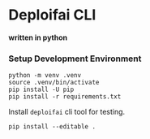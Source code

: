 # Deploifai CLI

**written in python**

### Setup Development Environment

```shell
python -m venv .venv
source .venv/bin/activate
pip install -U pip
pip install -r requirements.txt
```

Install `deploifai` cli tool for testing.

```shell
pip install --editable . 
```
